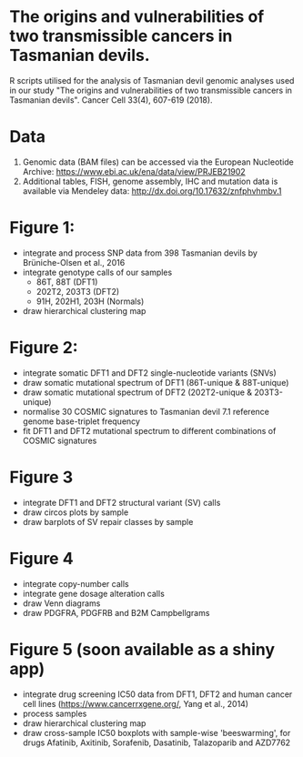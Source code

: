 # The origins and vulnerabilities of two transmissible cancers in Tasmanian devils.
R scripts utilised for the analysis of Tasmanian devil genomic analyses used in our study "The origins and vulnerabilities of two transmissible cancers in Tasmanian devils". Cancer Cell 33(4), 607-619 (2018).

# Data
1. Genomic data (BAM files) can be accessed via the European Nucleotide Archive: https://www.ebi.ac.uk/ena/data/view/PRJEB21902
2. Additional tables, FISH, genome assembly, IHC and mutation data is available via Mendeley data: http://dx.doi.org/10.17632/znfphvhmbv.1 

# Figure 1:
- integrate and process SNP data from 398 Tasmanian devils by Brüniche-Olsen et al., 2016
- integrate genotype calls of our samples
  - 86T, 88T (DFT1)
  - 202T2, 203T3 (DFT2)
  - 91H, 202H1, 203H (Normals)
- draw hierarchical clustering map

# Figure 2:
- integrate somatic DFT1 and DFT2 single-nucleotide variants (SNVs)
- draw somatic mutational spectrum of DFT1 (86T-unique & 88T-unique)
- draw somatic mutational spectrum of DFT2 (202T2-unique & 203T3-unique)
- normalise 30 COSMIC signatures to Tasmanian devil 7.1 reference genome base-triplet frequency
- fit DFT1 and DFT2 mutational spectrum to different combinations of COSMIC signatures

# Figure 3
- integrate DFT1 and DFT2 structural variant (SV) calls
- draw circos plots by sample
- draw barplots of SV repair classes by sample

# Figure 4
- integrate copy-number calls
- integrate gene dosage alteration calls
- draw Venn diagrams
- draw PDGFRA, PDGFRB and B2M Campbellgrams

# Figure 5 (soon available as a shiny app)
- integrate drug screening IC50 data from DFT1, DFT2 and human cancer cell lines (https://www.cancerrxgene.org/, Yang et al., 2014)
- process samples
- draw hierarchical clustering map
- draw cross-sample IC50 boxplots with sample-wise 'beeswarming', for drugs Afatinib, Axitinib, Sorafenib, Dasatinib, Talazoparib and AZD7762
